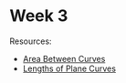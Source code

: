 # Week 3

Resources:

- [Area Between Curves](https://www.khanacademy.org/math/ap-calculus-ab/ab-applications-of-integration-new/ab-8-4/v/evaluating-simple-definite-integral)
- [Lengths of Plane Curves](https://www.khanacademy.org/math/ap-calculus-bc/bc-advanced-functions-new/bc-9-3/v/parametric-curve-arc-length)